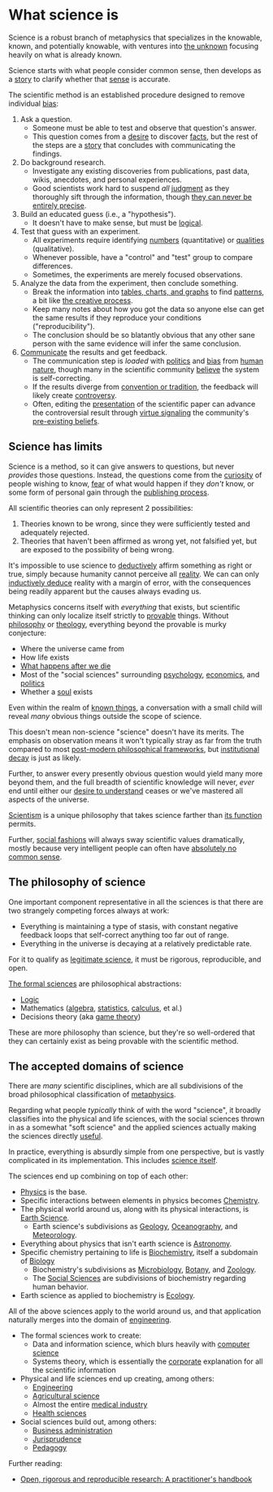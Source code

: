 
# What science is

Science is a robust branch of metaphysics that specializes in the knowable, known, and potentially knowable, with ventures into [the unknown](unknown.md) focusing heavily on what is already known.

Science starts with what people consider common sense, then develops as a [story](stories.md) to clarify whether that [sense](mind-feelings.md) is accurate.

The scientific method is an established procedure designed to remove individual [bias](mind-bias.md):

1. Ask a question.
   - Someone must be able to test and observe that question's answer.
   - This question comes from a [desire](purpose.md) to discover [facts](reality.md), but the rest of the steps are a [story](stories.md) that concludes with communicating the findings.
2. Do background research.
   - Investigate any existing discoveries from publications, past data, wikis, anecdotes, and personal experiences.
   - Good scientists work hard to suspend *all* [judgment](understanding-certainty.md) as they thoroughly sift through the information, though [they can never be entirely precise](mind-bias.md).
3. Build an educated guess (i.e., a "hypothesis").
   - It doesn't have to make sense, but must be [logical](logic.md).
4. Test that guess with an experiment.
   - All experiments require identifying [numbers](math.md) (quantitative) or [qualities](values.md) (qualitative).
   - Whenever possible, have a "control" and "test" group to compare differences.
   - Sometimes, the experiments are merely focused observations.
5. Analyze the data from the experiment, then conclude something.
   - Break the information into [tables, charts, and graphs](data-viz.md) to find [patterns](symbols.md), a bit like [the creative process](mind-creativity-how.md).
   - Keep many notes about how you got the data so anyone else can get the same results if they reproduce your conditions ("reproducibility").
   - The conclusion should be so blatantly obvious that any other sane person with the same evidence will infer the same conclusion.
6. [Communicate](people-conversation.md) the results and get feedback.
   - The communication step is *loaded* with [politics](power.md) and [bias](image.md) from [human nature](humanity.md), though many in the scientific community [believe](trust.md) the system is self-correcting.
   - If the results diverge from [convention or tradition](habits.md), the feedback will likely create [controversy](people-conflicts.md).
   - Often, editing the [presentation](stories.md) of the scientific paper can advance the controversial result through [virtue signaling](stories-storytellers.md) the community's [pre-existing beliefs](trust.md).

## Science has limits

Science is a method, so it can give answers to questions, but never *provides* those questions. Instead, the questions come from the [curiosity](purpose.md) of people wishing to know, [fear](mind-feelings-fear.md) of what would happen if they *don't* know, or some form of personal gain through the [publishing process](stories-storytellers.md).

All scientific theories can only represent 2 possibilities:

1. Theories known to be wrong, since they were sufficiently tested and adequately rejected.
2. Theories that haven't been affirmed as wrong yet, not falsified yet, but are exposed to the possibility of being wrong.

It's impossible to use science to [deductively](logic.md) affirm something as right or true, simply because humanity cannot perceive all [reality](reality.md). We can can only [inductively deduce](logic.md) reality with a margin of error, with the consequences being readily apparent but the causes always evading us.

Metaphysics concerns itself with *everything* that exists, but scientific thinking can only localize itself strictly to [provable](understanding-certainty.md) things. Without [philosophy](philosophy.md) or [theology](religion.md), everything beyond the provable is murky conjecture:

- Where the universe came from
- How life exists
- [What happens after we die](religion.md)
- Most of the "social sciences" surrounding [psychology](humanity.md), [economics](economics.md), and [politics](groups-large.md)
- Whether a [soul](humanity.md) exists

Even within the realm of [known things](understanding-certainty.md), a conversation with a small child will reveal *many* obvious things outside the scope of science.

This doesn't mean non-science "science" doesn't have its merits. The emphasis on observation means it won't typically stray as far from the truth compared to most [post-modern philosophical frameworks](philosophy.md), but [institutional decay](mgmt-badsystems.md) is just as likely.

Further, to answer every presently obvious question would yield many more beyond them, and the full breadth of scientific knowledge will never, *ever* end until either our [desire to understand](understanding.md) ceases or we've mastered all aspects of the universe.

[Scientism](https://trendless.tech/scientism/) is a unique philosophy that takes science farther than [its function](purpose.md) permits.

Further, [social fashions](trends.md) will always sway scientific values dramatically, mostly because very intelligent people can often have [absolutely no common sense](https://gainedin.site/idiot/).

## The philosophy of science

One important component representative in all the sciences is that there are two strangely competing forces always at work:

- Everything is maintaining a type of stasis, with constant negative feedback loops that self-correct anything too far out of range.
- Everything in the universe is decaying at a relatively predictable rate.

For it to qualify as [legitimate science](science.md), it must be rigorous, reproducible, and open.

[The formal sciences](science-formal.md) are philosophical abstractions:

- [Logic](logic.md)
- Mathematics ([algebra](math-algebra.md), [statistics](math-stat.md), [calculus](math-calc.md), et al.)
- Decisions theory (aka [game theory](math-gametheory.md))

These are more philosophy than science, but they're so well-ordered that they can certainly exist as being provable with the scientific method.

## The accepted domains of science

There are *many* scientific disciplines, which are all subdivisions of the broad philosophical classification of [metaphysics](reality.md).

Regarding what people *typically* think of with the word "science", it broadly classifies into the physical and life sciences, with the social sciences thrown in as a somewhat "soft science" and the applied sciences actually making the sciences directly [useful](purpose.md).

In practice, everything is absurdly simple from one perspective, but is vastly complicated in its implementation. This includes [science itself](science.md).

The sciences end up combining on top of each other:

- [Physics](science-physics.md) is the base.
- Specific interactions between elements in physics becomes [Chemistry](science-chemistry.md).
- The physical world around us, along with its physical interactions, is [Earth Science](science-earth.md).
  - Earth science's subdivisions as [Geology](science-earth-land.md), [Oceanography](science-earth-ocean.md), and [Meteorology](science-earth-weather.md).
- Everything about physics that isn't earth science is [Astronomy](science-space.md).
- Specific chemistry pertaining to life is [Biochemistry](science-life-biochem.md), itself a subdomain of [Biology](science-life.md)
  - Biochemistry's subdivisions as [Microbiology](science-life-micro.md), [Botany](science-life-plants.md), and [Zoology](science-life-animals.md).
  - The [Social Sciences](science-social.md) are subdivisions of biochemistry regarding human behavior.
- Earth science as applied to biochemistry is [Ecology](science-ecology.md).

All of the above sciences apply to the world around us, and that application naturally merges into the domain of [engineering](engineering.md).

- The formal sciences work to create:
  - Data and information science, which blurs heavily with [computer science](computers.md)
  - Systems theory, which is essentially the [corporate](groups-large.md) explanation for all the scientific information
- Physical and life sciences end up creating, among others:
  - [Engineering](engineering.md)
  - [Agricultural science](horticulture.md)
  - Almost the entire [medical industry](body-firstaid.md)
  - [Health sciences](body-4_health.md)
- Social sciences build out, among others:
  - [Business administration](mgmt-1_why.md)
  - [Jurisprudence](legal-doctrines.md)
  - [Pedagogy](understanding.md)

Further reading:

- [Open, rigorous and reproducible research: A practitioner's handbook](https://stanforddatascience.github.io/best-practices/index.html)
